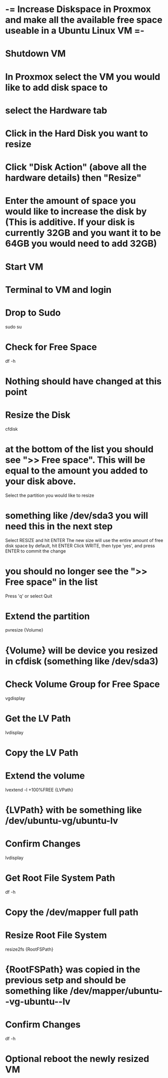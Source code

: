 # -= Increase Diskspace in Proxmox and make all the available free space useable in a Ubuntu Linux VM =-

# Shutdown VM
# In Proxmox select the VM you would like to add disk space to
# select the Hardware tab
# Click in the Hard Disk you want to resize
# Click "Disk Action" (above all the hardware details) then  "Resize"
# Enter the amount of space you would like to increase the disk by (This is additive.  If your disk is currently 32GB and you want it to be 64GB you would need to add 32GB)
# Start VM

# Terminal to VM and login
# Drop to Sudo
sudo su

# Check for Free Space
df -h
# Nothing should have changed at this point

# Resize the Disk
cfdisk
# at the bottom of the list you should see ">> Free space".  This will be equal to the amount you added to your disk above.
Select the partition you would like to resize 
# something like /dev/sda3 **you will need this in the next step**
Select RESIZE and hit ENTER
The new size will use the entire amount of free disk space by default, hit ENTER
Click WRITE, then type 'yes', and press ENTER to commit the change
# you should no longer see the ">> Free space" in the list
Press 'q' or select Quit

# Extend the partition
pvresize {Volume} 
# {Volume} will be device you resized in cfdisk (something like /dev/sda3)

# Check Volume Group for Free Space
vgdisplay

# Get the LV Path
lvdisplay
# Copy the LV Path

# Extend the volume
lvextend -l +100%FREE {LVPath}
# {LVPath} with be something like /dev/ubuntu-vg/ubuntu-lv

# Confirm Changes
lvdisplay

# Get Root File System Path
df -h
# Copy the /dev/mapper full path

# Resize Root File System
resize2fs {RootFSPath}
# {RootFSPath} was copied in the previous setp and should be something like /dev/mapper/ubuntu--vg-ubuntu--lv

# Confirm Changes
df -h

# Optional reboot the newly resized VM
